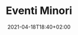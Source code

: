---
title: Eventi Minori
description: codice arancione
date: 2021-04-18T18:40+02:00
draft: false
weight: 1
collapsible: true
---